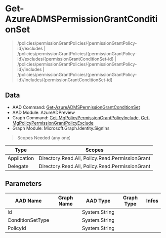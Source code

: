 # Get-AzureADMSPermissionGrantConditionSet

> /policies/permissionGrantPolicies/{permissionGrantPolicy-id}/excludes | /policies/permissionGrantPolicies/{permissionGrantPolicy-id}/excludes/{permissionGrantConditionSet-id} | /policies/permissionGrantPolicies/{permissionGrantPolicy-id}/includes | /policies/permissionGrantPolicies/{permissionGrantPolicy-id}/includes/{permissionGrantConditionSet-id}

## Data

+ AAD Command: [Get-AzureADMSPermissionGrantConditionSet](https://docs.microsoft.com/en-us/powershell/module/AzureADPreview/Get-AzureADMSPermissionGrantConditionSet)
+ AAD Module: AzureADPreview
+ Graph Command: [Get-MgPolicyPermissionGrantPolicyInclude](https://docs.microsoft.com/en-us/powershell/module/Microsoft.Graph.Identity.SignIns/Get-MgPolicyPermissionGrantPolicyInclude), [Get-MgPolicyPermissionGrantPolicyExclude](https://docs.microsoft.com/en-us/powershell/module/Microsoft.Graph.Identity.SignIns/Get-MgPolicyPermissionGrantPolicyExclude)
+ Graph Module: Microsoft.Graph.Identity.SignIns

> Scopes Needed (any one)

|Type|Scopes|
|---|---|
|Application|Directory.Read.All, Policy.Read.PermissionGrant|
|Delegate|Directory.Read.All, Policy.Read.PermissionGrant|

## Parameters

|AAD Name|Graph Name|AAD Type|Graph Type|Infos|
|---|---|---|---|---|
|Id||System.String|||
|ConditionSetType||System.String|||
|PolicyId||System.String|||


